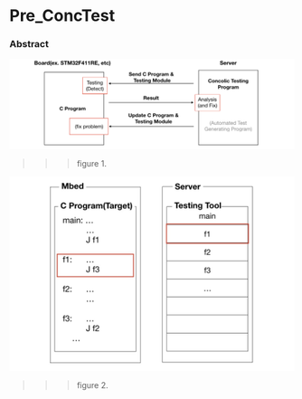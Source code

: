 # Pre_ConcTest


### Abstract

![Alt text](/image/readme/figure1.png)
>>> figure 1.

![Alt text](/image/readme/figure2.jpeg)
>>> figure 2.
